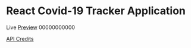 # React Covid-19 Tracker Application

Live [Preview](https://covid19-tracker-mr62.web.app/) 00000000000

[API Credits](https://covid19.mathdro.id/api/)
